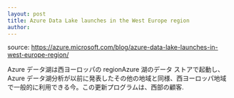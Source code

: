 ```yaml
---
layout: post
title: Azure Data Lake launches in the West Europe region 
author: 
---
```

source: https://azure.microsoft.com/blog/azure-data-lake-launches-in-west-europe-region/

Azure データ湖は西ヨーロッパの regionAzure 湖のデータ ストアで起動し、Azure データ湖分析が以前に発表したその他の地域と同様、西ヨーロッパ地域で一般的に利用できる今。この更新プログラムは、西部の顧客.